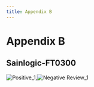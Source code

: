 ```yaml
---
title: Appendix B
---
```

# Appendix B

## Sainlogic-FT0300
![Positive_1](Positive_1.jpg=20%x),![Negative Review_1](Negative_Review_1.jpg=20%x)
 
